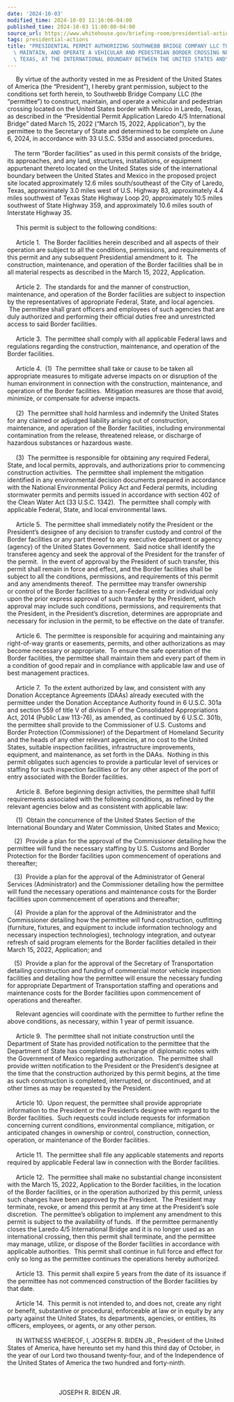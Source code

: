 ```yaml
---
date: '2024-10-03'
modified_time: 2024-10-03 11:16:06-04:00
published_time: 2024-10-03 11:00:00-04:00
source_url: https://www.whitehouse.gov/briefing-room/presidential-actions/2024/10/03/presidential-permit-authorizing-southwebb-bridge-company-llc-to-construct-maintain-and-operate-a-vehicular-and-pedestrian-border-crossing-near-laredo-texas-at-the-international-boundary-between-the-un/
tags: presidential-actions
title: "PRESIDENTIAL PERMIT AUTHORIZING SOUTHWEBB BRIDGE COMPANY LLC TO CONSTRUCT,\
  \ MAINTAIN, AND OPERATE A VEHICULAR AND PEDESTRIAN BORDER CROSSING NEAR LAREDO,\
  \ TEXAS, AT THE INTERNATIONAL BOUNDARY BETWEEN THE UNITED STATES AND\_MEXICO"
---
```

 
     By virtue of the authority vested in me as President of the United
States of America (the “President”), I hereby grant permission, subject
to the conditions set forth herein, to Southwebb Bridge Company LLC (the
“permittee”) to construct, maintain, and operate a vehicular and
pedestrian crossing located on the United States border with Mexico in
Laredo, Texas, as described in the “Presidential Permit Application
Laredo 4/5 International Bridge” dated March 15, 2022 (“March 15, 2022,
Application”), by the permittee to the Secretary of State and determined
to be complete on June 6, 2024, in accordance with 33 U.S.C. 535d and
associated procedures.  
   
    The term “Border facilities” as used in this permit consists of the
bridge, its approaches, and any land, structures, installations, or
equipment appurtenant thereto located on the United States side of the
international boundary between the United States and Mexico in the
proposed project site located approximately 12.6 miles south/southeast
of the City of Laredo, Texas, approximately 3.0 miles west of U.S.
Highway 83, approximately 4.4 miles southwest of Texas State Highway
Loop 20, approximately 10.5 miles southwest of State Highway 359, and
approximately 10.6 miles south of Interstate Highway 35.  
   
     This permit is subject to the following conditions:  
   
     Article 1.  The Border facilities herein described and all aspects
of their operation are subject to all the conditions, permissions, and
requirements of this permit and any subsequent Presidential amendment to
it.  The construction, maintenance, and operation of the Border
facilities shall be in all material respects as described in the March
15, 2022, Application.  
   
     Article 2.  The standards for and the manner of construction,
maintenance, and operation of the Border facilities are subject to
inspection by the representatives of appropriate Federal, State, and
local agencies.  The permittee shall grant officers and employees of
such agencies that are duly authorized and performing their official
duties free and unrestricted access to said Border facilities.  
   
     Article 3.  The permittee shall comply with all applicable Federal
laws and regulations regarding the construction, maintenance, and
operation of the Border facilities.  
   
     Article 4.  (1)  The permittee shall take or cause to be taken all
appropriate measures to mitigate adverse impacts on or disruption of the
human environment in connection with the construction, maintenance, and
operation of the Border facilities.  Mitigation measures are those that
avoid, minimize, or compensate for adverse impacts.  
   
     (2)  The permittee shall hold harmless and indemnify the United
States for any claimed or adjudged liability arising out of
construction, maintenance, and operation of the Border facilities,
including environmental contamination from the release, threatened
release, or discharge of hazardous substances or hazardous waste.  
   
     (3)  The permittee is responsible for obtaining any required
Federal, State, and local permits, approvals, and authorizations prior
to commencing construction activities.  The permittee shall implement
the mitigation identified in any environmental decision documents
prepared in accordance with the National Environmental Policy Act and
Federal permits, including stormwater permits and permits issued in
accordance with section 402 of the Clean Water Act (33 U.S.C. 1342). 
The permittee shall comply with applicable Federal, State, and
local environmental laws.  
   
     Article 5.  The permittee shall immediately notify the President or
the President’s designee of any decision to transfer custody and control
of the Border facilities or any part thereof to any executive department
or agency (agency) of the United States Government.  Said notice shall
identify the transferee agency and seek the approval of the President
for the transfer of the permit.  In the event of approval by the
President of such transfer, this permit shall remain in force and
effect, and the Border facilities shall be subject to all the
conditions, permissions, and requirements of this permit and any
amendments thereof.  The permittee may transfer ownership or control of
the Border facilities to a non-Federal entity or individual only upon
the prior express approval of such transfer by the President, which
approval may include such conditions, permissions, and requirements that
the President, in the President’s discretion, determines are appropriate
and necessary for inclusion in the permit, to be effective on the date
of transfer.  
   
     Article 6.  The permittee is responsible for acquiring and
maintaining any right-of-way grants or easements, permits, and other
authorizations as may become necessary or appropriate.  To ensure the
safe operation of the Border facilities, the permittee shall maintain
them and every part of them in a condition of good repair and in
compliance with applicable law and use of best management practices.  
   
     Article 7.  To the extent authorized by law, and consistent with
any Donation Acceptance Agreements (DAAs) already executed with the
permittee under the Donation Acceptance Authority found in 6 U.S.C. 301a
and section 559 of title V of division F of the Consolidated
Appropriations Act, 2014 (Public Law 113-76), as amended, as continued
by 6 U.S.C. 301b, the permittee shall provide to the Commissioner of
U.S. Customs and Border Protection (Commissioner) of the Department of
Homeland Security and the heads of any other relevant agencies, at no
cost to the United States, suitable inspection facilities,
infrastructure improvements, equipment, and maintenance, as set forth in
the DAAs.  Nothing in this permit obligates such agencies to provide a
particular level of services or staffing for such inspection facilities
or for any other aspect of the port of entry associated with the Border
facilities.  
   
     Article 8.  Before beginning design activities, the permittee shall
fulfill requirements associated with the following conditions, as
refined by the relevant agencies below and as consistent with applicable
law:  
  
     (1)  Obtain the concurrence of the United States Section of the
International Boundary and Water Commission, United States and Mexico;  
  
    (2)  Provide a plan for the approval of the Commissioner detailing
how the permittee will fund the necessary staffing by U.S. Customs and
Border Protection for the Border facilities upon commencement of
operations and thereafter;  
  
    (3)  Provide a plan for the approval of the Administrator of General
Services (Administrator) and the Commissioner detailing how the
permittee will fund the necessary operations and maintenance costs for
the Border facilities upon commencement of operations and thereafter;  
  
    (4)  Provide a plan for the approval of the Administrator and the
Commissioner detailing how the permittee will fund construction,
outfitting (furniture, fixtures, and equipment to include information
technology and necessary inspection technologies), technology
integration, and outyear refresh of said program elements for the Border
facilities detailed in their March 15, 2022, Application; and  
  
    (5)  Provide a plan for the approval of the Secretary of
Transportation detailing construction and funding of commercial motor
vehicle inspection facilities and detailing how the permittee will
ensure the necessary funding for appropriate Department of
Transportation staffing and operations and maintenance costs for the
Border facilities upon commencement of operations and thereafter.  

     Relevant agencies will coordinate with the permittee to further
refine the above conditions, as necessary, within 1 year of permit
issuance.  
   
     Article 9.  The permittee shall not initiate construction until the
Department of State has provided notification to the permittee that the
Department of State has completed its exchange of diplomatic notes with
the Government of Mexico regarding authorization.  The permittee shall
provide written notification to the President or the President’s
designee at the time that the construction authorized by this permit
begins, at the time as such construction is completed, interrupted, or
discontinued, and at other times as may be requested by the President.  
   
     Article 10.  Upon request, the permittee shall provide appropriate
information to the President or the President’s designee with regard to
the Border facilities.  Such requests could include requests for
information concerning current conditions, environmental compliance,
mitigation, or anticipated changes in ownership or control,
construction, connection, operation, or maintenance of the Border
facilities.  
   
     Article 11.  The permittee shall file any applicable statements and
reports required by applicable Federal law in connection with the Border
facilities.  
   
     Article 12.  The permittee shall make no substantial change
inconsistent with the March 15, 2022, Application to the Border
facilities, in the location of the Border facilities, or in the
operation authorized by this permit, unless such changes have been
approved by the President.  The President may terminate, revoke, or
amend this permit at any time at the President’s sole discretion.  The
permittee’s obligation to implement any amendment to this permit is
subject to the availability of funds.  If the permittee permanently
closes the Laredo 4/5 International Bridge and it is no longer used as
an international crossing, then this permit shall terminate, and the
permittee may manage, utilize, or dispose of the Border facilities in
accordance with applicable authorities.  This permit shall continue in
full force and effect for only so long as the permittee continues the
operations hereby authorized.   
   
     Article 13.  This permit shall expire 5 years from the date of its
issuance if the permittee has not commenced construction of the Border
facilities by that date.  
   
     Article 14.  This permit is not intended to, and does not, create
any right or benefit, substantive or procedural, enforceable at law or
in equity by any party against the United States, its departments,
agencies, or entities, its officers, employees, or agents, or any other
person.  
   
     IN WITNESS WHEREOF, I, JOSEPH R. BIDEN JR., President of the United
States of America, have hereunto set my hand this third day of October,
in the year of our Lord two thousand twenty-four, and of the
Independence of the United States of America the two hundred and
forty-ninth.  
   
   
   
                              JOSEPH R. BIDEN JR.
